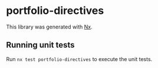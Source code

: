 # portfolio-directives

This library was generated with [Nx](https://nx.dev).

## Running unit tests

Run `nx test portfolio-directives` to execute the unit tests.

